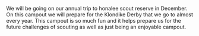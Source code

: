 We will be going on our annual trip to honalee scout reserve in December. On this campout we will prepare for the Klondike Derby that we go to almost every year. This campout is so much fun and it helps prepare us for the future challenges of scouting as well as just being an enjoyable campout.

